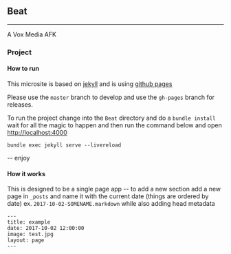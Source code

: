 ## Beat
---

A Vox Media AFK


### Project

#### How to run

This microsite is based on [jekyll](https://jekyllrb.com) and is using [github pages](https://pages.github.com)

Please use the `master` branch to develop and use the `gh-pages` branch for releases.

To run the project change into the `Beat` directory and do a `bundle install` wait for all the magic to happen and then run the command below and open [http://localhost:4000](http://localhost:4000)

```bundle exec jekyll serve --livereload```

-- enjoy

#### How it works

This is designed to be a single page app -- to add a new section add a new page in `_posts` and name it with the current date (things are ordered by date) ex. `2017-10-02-SOMENAME.markdown` while also adding head metadata

```
---
title: example
date: 2017-10-02 12:00:00
image: test.jpg
layout: page
---
```
